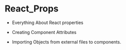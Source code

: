 # React_Props

- Everything About React properties

- Creating Component Attributes

- Importing Objects from external files to components.

